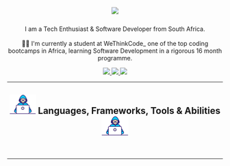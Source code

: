 <h1 align="center">
  <a href="https://git.io/typing-svg">
    <img src="https://readme-typing-svg.herokuapp.com/?lines=Hello,+I+am+Nomah+S.;aka+3rdTimeCoder&center=true&size=30">
  </a>
</h1>

<!-- <img src="/images/Developer.gif" alt="developer gif"  height="45px">  About Me:
<hr> -->

<p align="center">
<!--   Hello, I'm Nomah S. aka the 3rdtimeCoder. 
  <br> -->
  I am a Tech Enthusiast & Software Developer from South Africa.
  <br>
  <br>
  👨‍🎓 I'm currently a student at WeThinkCode_ one of the top coding bootcamps in Africa, learning Software Development in a rigorous 16 month programme.
  <br>
<!--   <br>
  💻 I love Writing code... ... ... eloborate
  <br> -->
  
  <p align="center">
    <a href="https://www.linkedin.com/in/nomahlubi-s-hadebe-549381247" target="_blank">
      <img src="https://img.shields.io/badge/linkedin-%230077B5.svg?&style=for-the-badge&logo=linkedin&logoColor=white" height=23>
    </a>
    <a href="https://3rdtimecoder.netlify.app" target="_blank">
      <img src="https://img.shields.io/badge/website-D14836?.svg?&style=for-the-badge&logo=website&logoColor=white" height=23>
    </a>
     <a href="https://codepen.io/3rdtimecoder" target="_blank">
       <img src="https://img.shields.io/badge/codepen-%230077B5.svg?&style=for-the-badge&logo=codepen&logoColor=white" height=23>
    </a>
  </p>
</p>
<hr>

<h2 align="center">
  <img src="/images/Developer.gif" alt="developer gif"  height="45px"> 
  Languages, Frameworks, Tools & Abilities
  <img src="/images/Developer.gif" alt="developer gif"  height="45px"> 
</h2>
<br>
<hr>

<!-- <h2 align="center">⚡ Stats ⚡</h2>
<br>
<p align="center">
  <img src="https://github-readme-stats.vercel.app/api?username=3rdTimeCoder&show_icons=true&bg_color=24233c,936d80,936d80&title_color=fff&text_color=fff" alt="repo stats"> 
</p> -->
<!-- <p align="center">
  <img src="https://github-readme-stats.vercel.app/api/top-langs/?username=3rdTimeCoder&layout=compact&bg_color=24233c,936d80,936d80&title_color=fff&text_color=fff" alt="repo stats"> 
</p> -->

